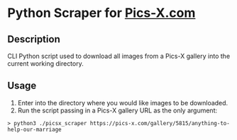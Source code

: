 # Python Scraper for [Pics-X.com](https://pics-x.com/)

## Description
CLI Python script used to download all images from a Pics-X gallery into the current working directory.

## Usage
1. Enter into the directory where you would like images to be downloaded.
2. Run the script passing in a Pics-X gallery URL as the only argument:

```> python3 ./picsx_scraper https://pics-x.com/gallery/5815/anything-to-help-our-marriage```

